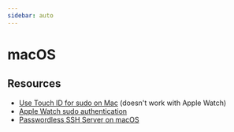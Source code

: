 ```yaml
---
sidebar: auto
---
```


# macOS

## Resources

- [Use Touch ID for sudo on Mac](https://davidwalsh.name/touch-sudo) (doesn't work with Apple Watch)
- [Apple Watch sudo authentication](https://github.com/biscuitehh/pam-watchid)
- [Passwordless SSH Server on macOS](https://www.godo.dev/tutorials/macos-ssh-server-no-password/)
